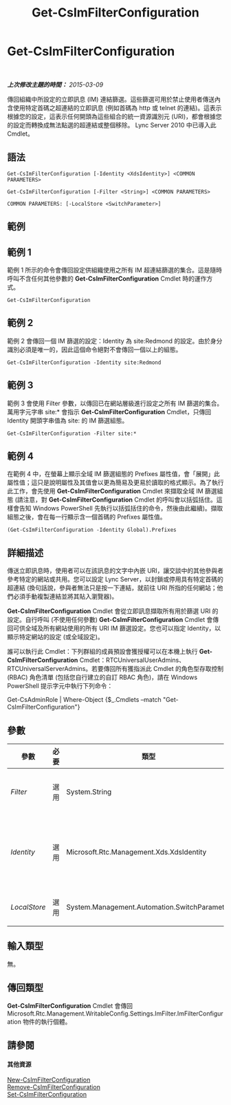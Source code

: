 ﻿---
title: Get-CsImFilterConfiguration
TOCTitle: Get-CsImFilterConfiguration
ms:assetid: de9b24a1-8d17-4da1-89c2-db5b532674eb
ms:mtpsurl: https://technet.microsoft.com/zh-tw/library/Gg398980(v=OCS.15)
ms:contentKeyID: 49292544
ms.date: 08/24/2015
mtps_version: v=OCS.15
ms.translationtype: HT
---

# Get-CsImFilterConfiguration

 

_**上次修改主題的時間：** 2015-03-09_

傳回組織中所設定的立即訊息 (IM) 連結篩選。這些篩選可用於禁止使用者傳送內含使用特定首碼之超連結的立即訊息 (例如首碼為 http 或 telnet 的連結)。這表示根據您的設定，這表示任何開頭為這些組合的統一資源識別元 (URI)，都會根據您的設定而轉換成無法點選的超連結或整個移除。 Lync Server 2010 中已導入此 Cmdlet。

## 語法

    Get-CsImFilterConfiguration [-Identity <XdsIdentity>] <COMMON PARAMETERS>

    Get-CsImFilterConfiguration [-Filter <String>] <COMMON PARAMETERS>

    COMMON PARAMETERS: [-LocalStore <SwitchParameter>]

## 範例

## 範例 1

範例 1 所示的命令會傳回設定供組織使用之所有 IM 超連結篩選的集合。這是隨時呼叫不含任何其他參數的 **Get-CsImFilterConfiguration** Cmdlet 時的運作方式。

    Get-CsImFilterConfiguration

## 範例 2

範例 2 會傳回一個 IM 篩選的設定：Identity 為 site:Redmond 的設定。由於身分識別必須是唯一的，因此這個命令絕對不會傳回一個以上的組態。

    Get-CsImFilterConfiguration -Identity site:Redmond

## 範例 3

範例 3 會使用 Filter 參數，以傳回已在網站層級進行設定之所有 IM 篩選的集合。萬用字元字串 site:\* 會指示 **Get-CsImFilterConfiguration** Cmdlet，只傳回 Identity 開頭字串值為 site: 的 IM 篩選組態。

    Get-CsImFilterConfiguration -Filter site:*

## 範例 4

在範例 4 中，在螢幕上顯示全域 IM 篩選組態的 Prefixes 屬性值，會「展開」此屬性值；這只是說明屬性及其值會以更為簡易及更易於讀取的格式顯示。為了執行此工作，會先使用 **Get-CsImFilterConfiguration** Cmdlet 來擷取全域 IM 篩選組態 (請注意，對 **Get-CsImFilterConfiguration** Cmdlet 的呼叫會以括弧括住。這樣會告知 Windows PowerShell 先執行以括弧括住的命令，然後由此繼續)。擷取組態之後，會在每一行顯示含一個首碼的 Prefixes 屬性值。

    (Get-CsImFilterConfiguration -Identity Global).Prefixes

## 詳細描述

傳送立即訊息時，使用者可以在該訊息的文字中內嵌 URI，讓交談中的其他參與者參考特定的網站或共用。您可以設定 Lync Server，以封鎖或停用具有特定首碼的超連結 (換句話說，參與者無法只是按一下連結，就前往 URI 所指的任何網站；他們必須手動複製連結並將其貼入瀏覽器)。

**Get-CsImFilterConfiguration** Cmdlet 會從立即訊息擷取所有用於篩選 URI 的設定。自行呼叫 (不使用任何參數) **Get-CsImFilterConfiguration** Cmdlet 會傳回可供全域及所有網站使用的所有 URI IM 篩選設定。您也可以指定 Identity，以顯示特定網站的設定 (或全域設定)。

誰可以執行此 Cmdlet：下列群組的成員預設會獲授權可以在本機上執行 **Get-CsImFilterConfiguration** Cmdlet：RTCUniversalUserAdmins、RTCUniversalServerAdmins。若要傳回所有獲指派此 Cmdlet 的角色型存取控制 (RBAC) 角色清單 (包括您自行建立的自訂 RBAC 角色)，請在 Windows PowerShell 提示字元中執行下列命令：

Get-CsAdminRole | Where-Object {$\_.Cmdlets –match "Get-CsImFilterConfiguration"}

## 參數


<table>
<colgroup>
<col style="width: 25%" />
<col style="width: 25%" />
<col style="width: 25%" />
<col style="width: 25%" />
</colgroup>
<thead>
<tr class="header">
<th>參數</th>
<th>必要</th>
<th>類型</th>
<th>說明</th>
</tr>
</thead>
<tbody>
<tr class="odd">
<td><p><em>Filter</em></p></td>
<td><p>選用</p></td>
<td><p>System.String</p></td>
<td><p>執行符合指定 Identity 模式之組態的萬用字元搜尋。例如，傳回含開頭為 site* (所有特定網站設定) 之識別身分的所有設定。</p></td>
</tr>
<tr class="even">
<td><p><em>Identity</em></p></td>
<td><p>選用</p></td>
<td><p>Microsoft.Rtc.Management.Xds.XdsIdentity</p></td>
<td><p>您要擷取之設定的唯一識別碼。這可為全域或 site:&lt;網站名稱&gt;，其中 &lt;網站名稱&gt; 是這些設定套用的網站名稱，例如 site:Redmond。</p>
<p>完整資料類型：Microsoft.Rtc.Management.Xds.XdsIdentity</p></td>
</tr>
<tr class="odd">
<td><p><em>LocalStore</em></p></td>
<td><p>選用</p></td>
<td><p>System.Management.Automation.SwitchParameter</p></td>
<td><p>從 中央管理存放區本機複本擷取 IM 篩選器組態，而不從 中央管理存放區本身擷取。</p></td>
</tr>
</tbody>
</table>


## 輸入類型

無。

## 傳回類型

**Get-CsImFilterConfiguration** Cmdlet 會傳回 Microsoft.Rtc.Management.WritableConfig.Settings.ImFilter.ImFilterConfiguration 物件的執行個體。

## 請參閱

#### 其他資源

[New-CsImFilterConfiguration](new-csimfilterconfiguration.md)  
[Remove-CsImFilterConfiguration](remove-csimfilterconfiguration.md)  
[Set-CsImFilterConfiguration](set-csimfilterconfiguration.md)

